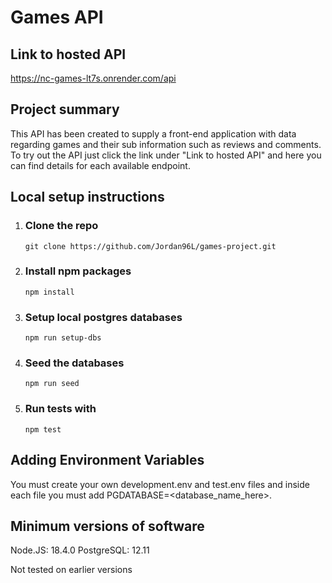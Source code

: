 # Games API

## Link to hosted API

https://nc-games-lt7s.onrender.com/api

## Project summary

This API has been created to supply a front-end application with data regarding games and their sub information such as reviews and comments.
To try out the API just click the link under "Link to hosted API" and here you can find details for each available endpoint.

## Local setup instructions

1. ### Clone the repo
   ```
   git clone https://github.com/Jordan96L/games-project.git
   ```
2. ### Install npm packages
   ```
   npm install
   ```
3. ### Setup local postgres databases

   ```
   npm run setup-dbs
   ```

4. ### Seed the databases
   ```
   npm run seed
   ```
5. ### Run tests with
   ```
   npm test
   ```

## Adding Environment Variables

You must create your own development.env and test.env files and inside each file you must add PGDATABASE=<database_name_here>.

## Minimum versions of software

Node.JS: 18.4.0
PostgreSQL: 12.11

Not tested on earlier versions
